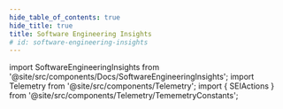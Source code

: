 ```yaml
---
hide_table_of_contents: true
hide_title: true
title: Software Engineering Insights
# id: software-engineering-insights
---
```


<!-- # Software Engineering Insights -->

import SoftwareEngineeringInsights from '@site/src/components/Docs/SoftwareEngineeringInsights';
import Telemetry from '@site/src/components/Telemetry';
import { SEIActions } from '@site/src/components/Telemetry/TememetryConstants';

<Telemetry event={SEIActions.SEIPageView} page="SoftwareEngineeringInsights" />

<SoftwareEngineeringInsights />